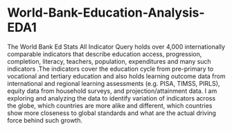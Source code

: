 # World-Bank-Education-Analysis-EDA1
The World Bank Ed Stats All Indicator Query holds over 4,000 internationally comparable indicators that describe education access, 
progression, completion, literacy, teachers, population, expenditures and many such indicators .The indicators cover the education 
cycle from pre-primary to vocational and tertiary education and also holds learning outcome data from international and regional 
learning assessments (e.g. PISA, TIMSS, PIRLS), equity data from household surveys, and projection/attainment data.
I am exploring and analyzing the data to identify variation of indicators across the globe, which countries are more alike and different, 
which countries show more closeness to global standards and what are the actual driving force behind such growth.
